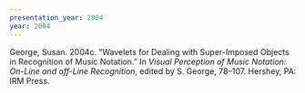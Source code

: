 ```yaml
---
presentation_year: 2004
year: 2004
---
```


George, Susan. 2004c. “Wavelets for Dealing with Super-Imposed Objects in Recognition of Music Notation.” In <i>Visual Perception of Music Notation: On-Line and off-Line Recognition</i>, edited by S. George, 78–107. Hershey, PA: IRM Press.